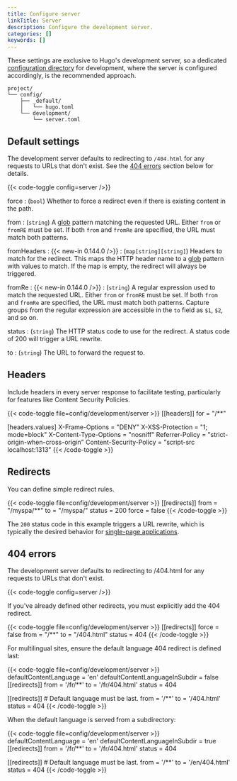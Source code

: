```yaml
---
title: Configure server
linkTitle: Server
description: Configure the development server.
categories: []
keywords: []
---
```


These settings are exclusive to Hugo's development server, so a dedicated [configuration directory] for development, where the server is configured accordingly, is the recommended approach.

[configuration directory]: /configuration/introduction/#configuration-directory

```text
project/
└── config/
    ├── _default/
    │   └── hugo.toml
    └── development/
        └── server.toml
```

## Default settings

The development server defaults to redirecting to `/404.html` for any requests to URLs that don't exist. See the [404 errors](#404-errors) section below for details.

{{< code-toggle config=server />}}

force
: (`bool`) Whether to force a redirect even if there is existing content in the path.

from
: (`string`) A [glob](g) pattern matching the requested URL. Either `from` or `fromRE` must be set. If both `from` and `fromRe` are specified, the URL must match both patterns.

fromHeaders
: {{< new-in 0.144.0 />}}
: (`map[string][string]`) Headers to match for the redirect. This maps the HTTP header name to a [glob](g) pattern with values to match. If the map is empty, the redirect will always be triggered.

fromRe
: {{< new-in 0.144.0 />}}
: (`string`) A regular expression used to match the requested URL. Either `from` or `fromRE` must be set. If both `from` and `fromRe` are specified, the URL must match both patterns. Capture groups from the regular expression are accessible in the `to` field as `$1`, `$2`, and so on.

status
: (`string`) The HTTP status code to use for the redirect. A status code of 200 will trigger a URL rewrite.

to
: (`string`) The URL to forward the request to.

## Headers

Include headers in every server response to facilitate testing, particularly for features like Content Security Policies.

[Content Security Policies]: https://developer.mozilla.org/en-US/docs/Web/HTTP/CSP

{{< code-toggle file=config/development/server >}}
[[headers]]
for = "/**"

[headers.values]
X-Frame-Options = "DENY"
X-XSS-Protection = "1; mode=block"
X-Content-Type-Options = "nosniff"
Referrer-Policy = "strict-origin-when-cross-origin"
Content-Security-Policy = "script-src localhost:1313"
{{< /code-toggle >}}

## Redirects

You can define simple redirect rules.

{{< code-toggle file=config/development/server >}}
[[redirects]]
from = "/myspa/**"
to = "/myspa/"
status = 200
force = false
{{< /code-toggle >}}

The `200` status code in this example triggers a URL rewrite, which is typically the desired behavior for [single-page applications].

[single-page applications]: https://en.wikipedia.org/wiki/Single-page_application

## 404 errors

The development server defaults to redirecting to /404.html for any requests to URLs that don't exist.

{{< code-toggle config=server />}}

If you've already defined other redirects, you must explicitly add the 404 redirect.

{{< code-toggle file=config/development/server >}}
[[redirects]]
force = false
from   = "/**"
to     = "/404.html"
status = 404
{{< /code-toggle >}}

For multilingual sites, ensure the default language 404 redirect is defined last:

{{< code-toggle file=config/development/server >}}
defaultContentLanguage = 'en'
defaultContentLanguageInSubdir = false
[[redirects]]
from = '/fr/**'
to = '/fr/404.html'
status = 404

[[redirects]] # Default language must be last.
from = '/**'
to = '/404.html'
status = 404
{{< /code-toggle >}}

When the default language is served from a subdirectory:

{{< code-toggle file=config/development/server >}}
defaultContentLanguage = 'en'
defaultContentLanguageInSubdir = true
[[redirects]]
from = '/fr/**'
to = '/fr/404.html'
status = 404

[[redirects]] # Default language must be last.
from = '/**'
to = '/en/404.html'
status = 404
{{< /code-toggle >}}
